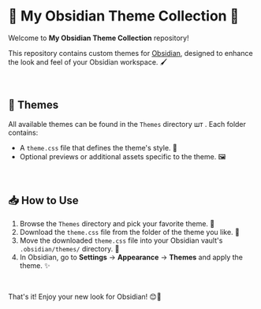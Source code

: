 # 🎨 My Obsidian Theme Collection 🎨

Welcome to **My Obsidian Theme Collection** repository!

This repository contains custom themes for [Obsidian](https://obsidian.md/), designed to enhance the look and feel of your Obsidian workspace. 🖌️

<br>

## 📁 Themes

All available themes can be found in the `Themes` directory шт . Each folder contains:

- A `theme.css` file that defines the theme's style. 🎨
- Optional previews or additional assets specific to the theme. 🖼️

<br>

## 📥 How to Use

1. Browse the `Themes` directory and pick your favorite theme. 🌈
2. Download the `theme.css` file from the folder of the theme you like. 📂
3. Move the downloaded `theme.css` file into your Obsidian vault's `.obsidian/themes/` directory. 📁
4. In Obsidian, go to **Settings** -> **Appearance** -> **Themes** and apply the theme. ✨

<br>

That's it! Enjoy your new look for Obsidian! 😊🎉

